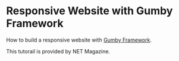 Responsive Website with Gumby Framework
=====================

How to build a responsive website with [Gumby Framework](https://github.com/GumbyFramework/Gumby). 

This tutorail is provided by NET Magazine. 
